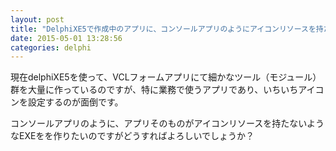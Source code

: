 ```yaml
---
layout: post
title: "DelphiXE5で作成中のアプリに、コンソールアプリのようにアイコンリソースを持たせたくない"
date: 2015-05-01 13:28:56
categories: delphi
---
```

<p>現在delphiXE5を使って、VCLフォームアプリにて細かなツール（モジュール）群を大量に作っているのですが、特に業務で使うアプリであり、いちいちアイコンを設定するのが面倒です。</p>

<p>コンソールアプリのように、アプリそのものがアイコンリソースを持たないようなEXEをを作りたいのですがどうすればよろしいでしょうか？</p>

